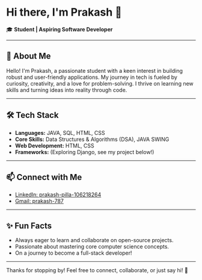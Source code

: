 # Hi there, I'm Prakash 👋

🎓 **Student | Aspiring Software Developer**

---

## 🚀 About Me

Hello! I'm Prakash, a passionate student with a keen interest in building robust and user-friendly applications. My journey in tech is fueled by curiosity, creativity, and a love for problem-solving. I thrive on learning new skills and turning ideas into reality through code.

---

## 🛠️ Tech Stack

- **Languages:** JAVA, SQL, HTML, CSS
- **Core Skills:** Data Structures & Algorithms (DSA), JAVA SWING
- **Web Development:** HTML, CSS
- **Frameworks:** (Exploring Django, see my project below!)

---
## 📫 Connect with Me

- [LinkedIn: prakash-pilla-106218264](https://www.linkedin.com/in/prakash-pilla-106218264/)
- [Gmail: prakash-787](mailto:prakashpilla787@gmail.com)

---

## ✨ Fun Facts

- Always eager to learn and collaborate on open-source projects.
- Passionate about mastering core computer science concepts.
- On a journey to become a full-stack developer!

---

Thanks for stopping by! Feel free to connect, collaborate, or just say hi! 🚀

